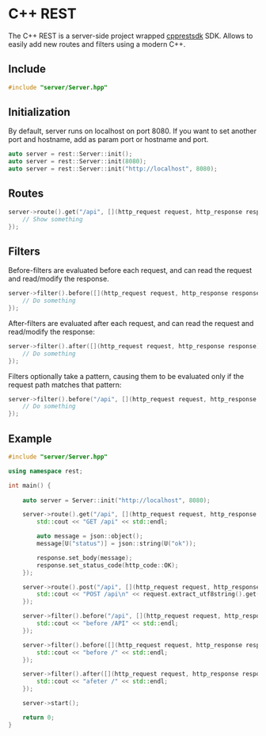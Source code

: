 # C++ REST

The C++ REST is a server-side project wrapped [cpprestsdk](https://github.com/Microsoft/cpprestsdk) SDK. Allows to easily add new routes and filters using a modern C++. 

## Include

````c++
#include "server/Server.hpp"
````

## Initialization

By default, server runs on localhost on port 8080. If you want to set another port and hostname, add as param port or hostname and port.

````c++
auto server = rest::Server::init();
auto server = rest::Server::init(8080);
auto server = rest::Server::init("http://localhost", 8080);
````

## Routes



````c++
server->route().get("/api", [](http_request request, http_response response) {
	// Show something
});
````

## Filters

Before-filters are evaluated before each request, and can read the request and read/modify the response.

````c++
server->filter().before([](http_request request, http_response response) {
	// Do something
});
````

After-filters are evaluated after each request, and can read the request and read/modify the response:

````c++
server->filter().after([](http_request request, http_response response) {
	// Do something
});
````

Filters optionally take a pattern, causing them to be evaluated only if the request path matches that pattern:

````c++
server->filter().before("/api", [](http_request request, http_response response) {
	// Do something
});
````

## Example

````c++
#include "server/Server.hpp"

using namespace rest;

int main() {
	
	auto server = Server::init("http://localhost", 8080);

	server->route().get("/api", [](http_request request, http_response response) {
		std::cout << "GET /api" << std::endl;

		auto message = json::object();
		message[U("status")] = json::string(U("ok"));

		response.set_body(message);
		response.set_status_code(http_code::OK);
	});

	server->route().post("/api", [](http_request request, http_response response) {
		std::cout << "POST /api\n" << request.extract_utf8string().get() << std::endl;
	});

	server->filter().before("/api", [](http_request request, http_response response) {
		std::cout << "before /API" << std::endl;
	});

	server->filter().before([](http_request request, http_response response) {
		std::cout << "before /" << std::endl;
	});

	server->filter().after([](http_request request, http_response response) {
		std::cout << "afeter /" << std::endl;
	});

	server->start();

    return 0;
}


````
